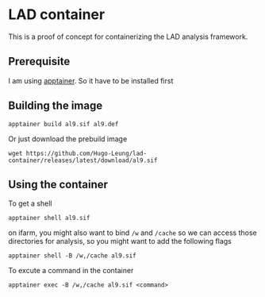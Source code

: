 LAD container
=============
This is a proof of concept for containerizing the LAD analysis framework. 

Prerequisite
------------
I am using [apptainer](https://apptainer.org). So it have to be installed first 

Building the image
---------
```
apptainer build al9.sif al9.def
```
Or just download the prebuild image
```
wget https://github.com/Hugo-Leung/lad-container/releases/latest/download/al9.sif
```

Using the container
--------
To get a shell
```
apptainer shell al9.sif
```
on ifarm, you might also want to bind `/w` and `/cache` so we can access those directories for analysis, so you might want to add the following flags
```
apptainer shell -B /w,/cache al9.sif
```

To excute a command in the container
```
apptainer exec -B /w,/cache al9.sif <command>
```

